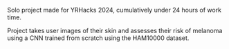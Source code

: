 Solo project made for YRHacks 2024, cumulatively under 24 hours of work time.

Project takes user images of their skin and assesses their risk of melanoma using a CNN trained from scratch using the HAM10000 dataset.

